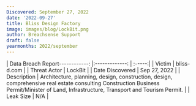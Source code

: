 ```yaml
---
Discovered: September 27, 2022
date: '2022-09-27'
title: Bliss Design Factory
image: images/blog/LockBit.png
author: Breachsense Support
draft: false
yearmonths: 2022/september
---
```


| Data Breach Report------------:     |:-------------:    | :-----:|
| Victim      | bliss-d.com      | 
| Threat Actor      | LockBit      | 
| Date Discovered      | Sep 27, 2022      | 
| Description      | Architecture, planning, design, construction, design, comprehensive real estate consulting Construction Business Permit/Minister of Land, Infrastructure, Transport and Tourism Permit.      | 
| Leak Size      | N/A      | 

